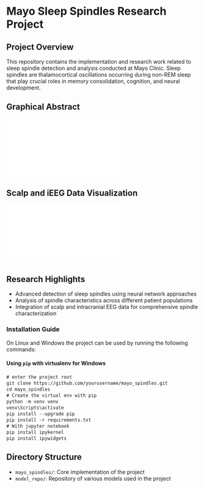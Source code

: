 # Mayo Sleep Spindles Research Project

## Project Overview
This repository contains the implementation and research work related to sleep spindle detection and analysis conducted at Mayo Clinic. Sleep spindles are thalamocortical oscillations occurring during non-REM sleep that play crucial roles in memory consolidation, cognition, and neural development.

## Graphical Abstract
![Graphical Abstract: Sleep Spindles](graphical_abstract_spindles.pdf)

## Scalp and iEEG Data Visualization
![Scalp and Intracranial EEG Data](scalp_ieeg_data.pdf)

## Research Highlights
- Advanced detection of sleep spindles using neural network approaches
- Analysis of spindle characteristics across different patient populations
- Integration of scalp and intracranial EEG data for comprehensive spindle characterization

### Installation Guide
On Linux and Windows the project can be used by running the following commands:

#### Using `pip` with virtualenv for Windows
```shell
# enter the project root
git clone https://github.com/yourusername/mayo_spindles.git
cd mayo_spindles
# Create the virtual env with pip
python -m venv venv
venv\Scripts\activate
pip install --upgrade pip
pip install -r requirements.txt
# With jupyter notebook
pip install ipykernel
pip install ipywidgets
```


## Directory Structure
- `mayo_spindles/`: Core implementation of the project
- `model_repo/`: Repository of various models used in the project

